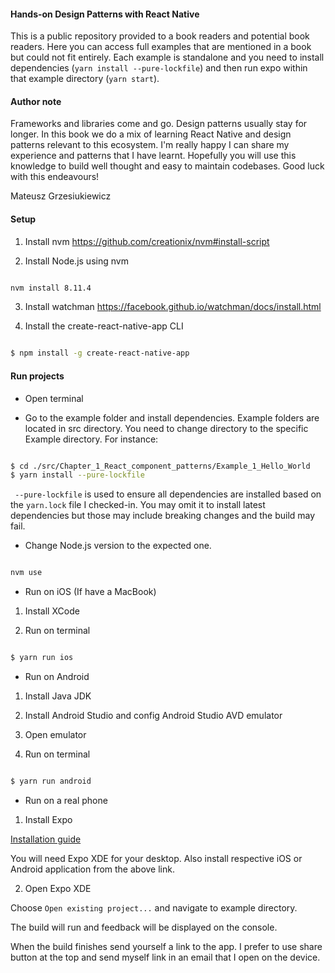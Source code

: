 #### Hands-on Design Patterns with React Native

This is a public repository provided to a book readers and potential book readers. Here you can access full examples that are mentioned in a book but could not fit entirely. Each example is standalone and you need to install dependencies (`yarn install --pure-lockfile`) and then run expo within that example directory (`yarn start`).

#### Author note

Frameworks and libraries come and go. Design patterns usually stay for longer. In this book we do a mix of learning React Native and design patterns relevant to this ecosystem.
I'm really happy I can share my experience and patterns that I have learnt. Hopefully you will use this knowledge to build well thought and easy to maintain codebases.
Good luck with this endeavours!

Mateusz Grzesiukiewicz

#### Setup ####

1. Install nvm
https://github.com/creationix/nvm#install-script

2. Install Node.js using nvm

```bash

nvm install 8.11.4

```

3. Install watchman
https://facebook.github.io/watchman/docs/install.html

4. Install the create-react-native-app CLI

```bash

$ npm install -g create-react-native-app

```

#### Run projects ####

- Open terminal

- Go to the example folder and install dependencies. Example folders are located in src directory. You need to change directory to the specific Example directory.
For instance:

```bash

$ cd ./src/Chapter_1_React_component_patterns/Example_1_Hello_World
$ yarn install --pure-lockfile

```

` --pure-lockfile` is used to ensure all dependencies are installed based on the `yarn.lock` file I checked-in. You may omit it to install latest dependencies but those may include breaking changes and the build may fail.

- Change Node.js version to the expected one.

```bash

nvm use

```

- Run on iOS (If have a MacBook)

1. Install XCode

2. Run on terminal

```bash

$ yarn run ios

```

- Run on Android

1. Install Java JDK

2. Install Android Studio and config Android Studio AVD emulator

3. Open emulator

4. Run on terminal

```bash

$ yarn run android

```

- Run on a real phone

1. Install Expo

[Installation guide](https://docs.expo.io/versions/latest/introduction/installation)

You will need Expo XDE for your desktop. Also install respective iOS or Android application from the above link.

2. Open Expo XDE

Choose `Open existing project...` and navigate to example directory.

The build will run and feedback will be displayed on the console.

When the build finishes send yourself a link to the app. I prefer to use share button at the top and send myself link in an email that I open on the device.
